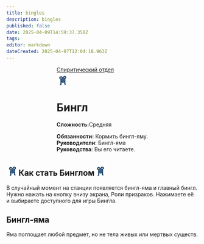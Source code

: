 ```yaml
---
title: bingles
description: bingles
published: false
date: 2025-04-09T14:59:37.350Z
tags: 
editor: markdown
dateCreated: 2025-04-07T12:04:18.963Z
---
```



<div style="display: flex; justify-content: center;">
<div class="roles-passport sp">
  <div class="title sp"><a href="/roles/spiritualisticdepartment">Спиритический отдел</a></div>
  <div>
    <div><div id="gondola-button"><img src="/roles/bingle.gif"></div></div>
  <div><div>
    <h1>Бингл</h1>
    <p><strong>Сложность:</strong>Средняя</p>
    <strong>Обязанности:</strong> Кормить бингл-яму.<br>
    <b>Руководители</b>: Бингл-яма<br>
    <b>Руководства</b>: Вы его читаете.
  </div></div>
  </div>
</div>
</div>
<h2><img class="bingle" src="/roles/bingle.gif">Как стать Бинглом<img class="bingle" src="/roles/bingle.gif"></h2>
В случайный момент на станции появляется бингл-яма и главный бингл.
<br>Нужно нажать на кнопку внизу экрана, Роли призраков. Нажимаете её и выбираете доступного для игры Бингла.

<h2>Бингл-яма</h2>
Яма поглощает любой предмет, но не тела живых или мертвых существ.










<div class="table"></div>

